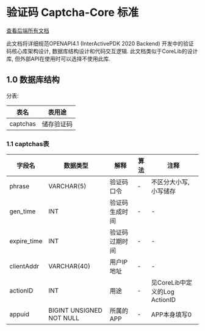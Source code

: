 # 验证码 Captcha-Core 标准

[查看后端所有文档](./)   

此文档将详细规范OPENAPI4.1 (InterActivePDK 2020 Backend) 开发中的验证码核心库架构设计, 数据库结构设计和代码交互逻辑. 此文档类似于CoreLib的设计库, 但外部API在使用时可以选择不使用此库.   

## 1.0 数据库结构

分表:

|表名|表用途|
|-|-|
|captchas|储存验证码|

### 1.1 captchas表

|字段名|数据类型|解释|算法|注释|
|-|-|-|-|-|
|phrase|VARCHAR(5)|验证码口令|-|不区分大小写, 小写储存|
|gen_time|INT|验证码生成时间|-|-|
|expire_time|INT|验证码过期时间|-|-|
|clientAddr|VARCHAR(40)|用户IP地址|-|-|
|actionID|INT|用途|-|见CoreLib中定义的Log ActionID|
|appuid|BIGINT UNSIGNED NOT NULL|所属的APP|-|APP本身填写0|